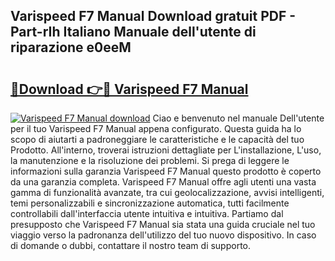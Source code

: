 ## Varispeed F7 Manual Download gratuit PDF - Part-rIh Italiano Manuale dell'utente di riparazione e0eeM

# <h2><a href="http://dfb81p.blite.top/?on=Varispeed+F7+Manual">🔗Download 👉🔴 Varispeed F7 Manual</a></h2>

[![Varispeed F7 Manual download](https://i.imgur.com/lujVjoI.png)](http://dfb81p.blite.top/?on=Varispeed+F7+Manual)
Ciao e benvenuto nel manuale Dell'utente per il tuo Varispeed F7 Manual appena configurato. Questa guida ha lo scopo di aiutarti a padroneggiare le caratteristiche e le capacità del tuo Prodotto. All'interno, troverai istruzioni dettagliate per L'installazione, L'uso, la manutenzione e la risoluzione dei problemi. Si prega di leggere le informazioni sulla garanzia Varispeed F7 Manual questo prodotto è coperto da una garanzia completa. Varispeed F7 Manual offre agli utenti una vasta gamma di funzionalità avanzate, tra cui geolocalizzazione, avvisi intelligenti, temi personalizzabili e sincronizzazione automatica, tutti facilmente controllabili dall'interfaccia utente intuitiva e intuitiva. Partiamo dal presupposto che Varispeed F7 Manual sia stata una guida cruciale nel tuo viaggio verso la padronanza dell'utilizzo del tuo nuovo dispositivo. In caso di domande o dubbi, contattare il nostro team di supporto.
